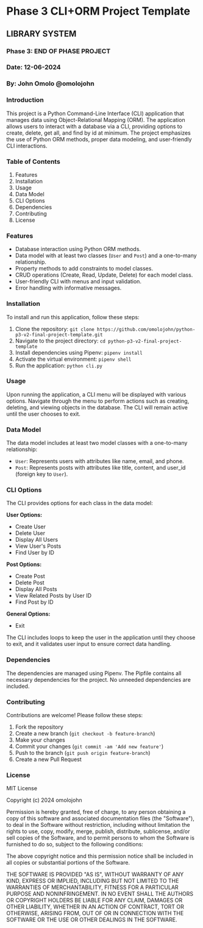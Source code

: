 # Phase 3 CLI+ORM Project Template

## LIBRARY SYSTEM

### Phase 3: END OF PHASE PROJECT

### Date: 12-06-2024

### By: John Omolo @omolojohn

### Introduction

This project is a Python Command-Line Interface (CLI) application that manages data using Object-Relational Mapping (ORM). The application allows users to interact with a database via a CLI, providing options to create, delete, get all, and find by id at minimum. The project emphasizes the use of Python ORM methods, proper data modeling, and user-friendly CLI interactions.

### Table of Contents

1. Features
2. Installation
3. Usage
4. Data Model
5. CLI Options
6. Dependencies
7. Contributing
8. License

### Features

- Database interaction using Python ORM methods.
- Data model with at least two classes (`User` and `Post`) and a one-to-many relationship.
- Property methods to add constraints to model classes.
- CRUD operations (Create, Read, Update, Delete) for each model class.
- User-friendly CLI with menus and input validation.
- Error handling with informative messages.

### Installation

To install and run this application, follow these steps:

1. Clone the repository: `git clone https://github.com/omolojohn/python-p3-v2-final-project-template.git`
2. Navigate to the project directory: `cd python-p3-v2-final-project-template`
3. Install dependencies using Pipenv: `pipenv install`
4. Activate the virtual environment: `pipenv shell`
5. Run the application: `python cli.py`

### Usage

Upon running the application, a CLI menu will be displayed with various options. Navigate through the menu to perform actions such as creating, deleting, and viewing objects in the database. The CLI will remain active until the user chooses to exit.

### Data Model

The data model includes at least two model classes with a one-to-many relationship:

- `User`: Represents users with attributes like name, email, and phone.
- `Post`: Represents posts with attributes like title, content, and user_id (foreign key to `User`).

### CLI Options

The CLI provides options for each class in the data model:

**User Options:**

- Create User
- Delete User
- Display All Users
- View User's Posts
- Find User by ID

**Post Options:**

- Create Post
- Delete Post
- Display All Posts
- View Related Posts by User ID
- Find Post by ID

**General Options:**

- Exit

The CLI includes loops to keep the user in the application until they choose to exit, and it validates user input to ensure correct data handling.

### Dependencies

The dependencies are managed using Pipenv. The Pipfile contains all necessary dependencies for the project. No unneeded dependencies are included.

### Contributing

Contributions are welcome! Please follow these steps:

1. Fork the repository
2. Create a new branch (`git checkout -b feature-branch`)
3. Make your changes
4. Commit your changes (`git commit -am 'Add new feature'`)
5. Push to the branch (`git push origin feature-branch`)
6. Create a new Pull Request

### License

MIT License

Copyright (c) 2024 omolojohn

Permission is hereby granted, free of charge, to any person obtaining a copy
of this software and associated documentation files (the "Software"), to deal
in the Software without restriction, including without limitation the rights
to use, copy, modify, merge, publish, distribute, sublicense, and/or sell
copies of the Software, and to permit persons to whom the Software is
furnished to do so, subject to the following conditions:

The above copyright notice and this permission notice shall be included in all
copies or substantial portions of the Software.

THE SOFTWARE IS PROVIDED "AS IS", WITHOUT WARRANTY OF ANY KIND, EXPRESS OR
IMPLIED, INCLUDING BUT NOT LIMITED TO THE WARRANTIES OF MERCHANTABILITY,
FITNESS FOR A PARTICULAR PURPOSE AND NONINFRINGEMENT. IN NO EVENT SHALL THE
AUTHORS OR COPYRIGHT HOLDERS BE LIABLE FOR ANY CLAIM, DAMAGES OR OTHER
LIABILITY, WHETHER IN AN ACTION OF CONTRACT, TORT OR OTHERWISE, ARISING FROM,
OUT OF OR IN CONNECTION WITH THE SOFTWARE OR THE USE OR OTHER DEALINGS IN THE
SOFTWARE.
